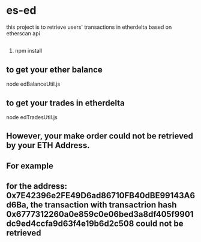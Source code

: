# es-ed
this project is to retrieve users' transactions in etherdelta based on etherscan api

##
1. npm install

## to get your ether balance
node edBalanceUtil.js

## to get your trades in etherdelta
node edTradesUtil.js

## However, your make order could not be retrieved by your ETH Address.
## For example
## for the address: 0x7E42396e2FE49D6ad86710FB40dBE99143A6d6Ba, the transaction with transactrion hash 0x6777312260a0e859c0e06bed3a8df405f9901dc9ed4ccfa9d63f4e19b6d2c508 could not be retrieved
